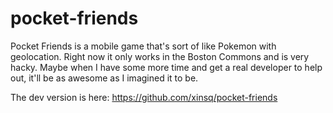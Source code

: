 pocket-friends
==============

Pocket Friends is a mobile game that's sort of like Pokemon with geolocation. Right now it only works in the Boston Commons and is very hacky. Maybe when I have some more time and get a real developer to help out, it'll be as awesome as I imagined it to be.

The dev version is here: https://github.com/xinsq/pocket-friends

